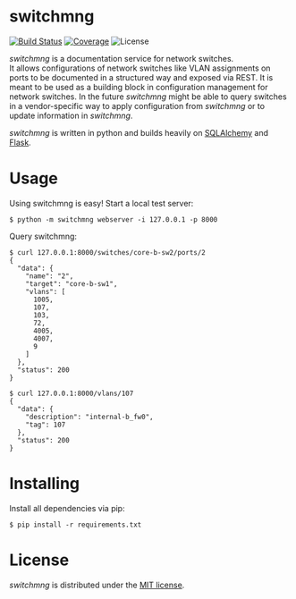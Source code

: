# switchmng

[![Build Status](https://travis-ci.org/AnsgarKlein/switchmng.svg?branch=develop)](https://travis-ci.org/AnsgarKlein/switchmng)
[![Coverage](https://codecov.io/gh/AnsgarKlein/switchmng/branch/develop/graph/badge.svg)](https://codecov.io/gh/AnsgarKlein/switchmng)
![License](https://img.shields.io/github/license/AnsgarKlein/switchmng?color=blue)

*switchmng* is a documentation service for network switches.  
It allows configurations of network switches like VLAN assignments on ports to
be documented in a structured way and exposed via REST. It is meant to be used
as a building block in configuration management for network switches. In the
future *switchmng* might be able to query switches in a vendor-specific way to
apply configuration from *switchmng* or to update information in *switchmng*.

*switchmng* is written in python and builds heavily on
[SQLAlchemy](https://github.com/sqlalchemy/sqlalchemy) and
[Flask](https://github.com/pallets/flask).

# Usage

Using switchmng is easy! Start a local test server:

```
$ python -m switchmng webserver -i 127.0.0.1 -p 8000
```

Query switchmng:

```
$ curl 127.0.0.1:8000/switches/core-b-sw2/ports/2
{
  "data": {
    "name": "2",
    "target": "core-b-sw1",
    "vlans": [
      1005,
      107,
      103,
      72,
      4005,
      4007,
      9
    ]
  },
  "status": 200
}

$ curl 127.0.0.1:8000/vlans/107
{
  "data": {
    "description": "internal-b_fw0",
    "tag": 107
  },
  "status": 200
}
```

# Installing

Install all dependencies via pip:

```
$ pip install -r requirements.txt
```

# License
*switchmng* is distributed under the
[MIT license](https://opensource.org/licenses/mit-license.php).
